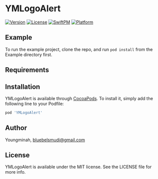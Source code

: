# YMLogoAlert
[![Version](https://img.shields.io/cocoapods/v/YMLogoAlert.svg?style=flat)](https://cocoapods.org/pods/YMLogoAlert)
[![License](https://img.shields.io/cocoapods/l/YMLogoAlert.svg?style=flat)](https://cocoapods.org/pods/YMLogoAlert)
[![SwiftPM](https://img.shields.io/badge/SPM-supported-DE5C43.svg?style=flat)](https://swift.org/package-manager/)
[![Platform](https://img.shields.io/cocoapods/p/YMLogoAlert.svg?style=flat)](https://cocoapods.org/pods/YMLogoAlert)

## Example

To run the example project, clone the repo, and run `pod install` from the Example directory first.

## Requirements

## Installation

YMLogoAlert is available through [CocoaPods](https://cocoapods.org). To install
it, simply add the following line to your Podfile:

```ruby
pod 'YMLogoAlert'
```

## Author

Youngminah, bluebelsmudi@gmail.com

## License

YMLogoAlert is available under the MIT license. See the LICENSE file for more info.
